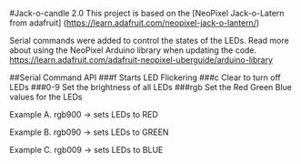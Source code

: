 #Jack-o-candle 2.0
This project is based on the [NeoPixel Jack-o-Latern from adafruit]
(https://learn.adafruit.com/neopixel-jack-o-lantern/)

Serial commands were added to control the states of the LEDs.  Read more about using the NeoPixel Arduino library when updating the code.
https://learn.adafruit.com/adafruit-neopixel-uberguide/arduino-library

##Serial Command API
###f
Starts LED Flickering
###c
Clear to turn off LEDs
###0-9
Set the brightness of all LEDs
###rgb
Set the Red Green Blue values for the LEDs 

Example A. rgb900    -> sets LEDs to RED

Example B. rgb090    -> sets LEDs to GREEN

Example C. rgb009    -> sets LEDs to BLUE




